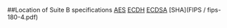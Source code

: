 ##Location of Suite B specifications
[AES](FIPS/FIPS/fips-197.pdf)
[ECDH](SP800/NIST.SP.800-56Ar2.pdf)
[ECDSA](FIPS/NIST.FIPS.186-4.pdf)
[SHA](FIPS / fips-180-4.pdf)